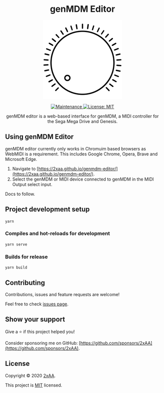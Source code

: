 <h1 align="center">genMDM Editor</h1>
<p align="center"><img alt="genmdm-editor logo" src="https://github.com/2xAA/genmdm-editor/raw/master/src/assets/images/genmdm-editor.png" width="256" /></p>

<p align="center">
  <a href="https://github.com/2xAA/genmdm-editor/graphs/commit-activity" target="_blank">
    <img alt="Maintenance" src="https://img.shields.io/badge/Maintained%3F-yes-green.svg" />
  </a>
  <a href="https://github.com/2xAA/genmdm-editor/blob/main/LICENSE" target="_blank">
    <img alt="License: MIT" src="https://img.shields.io/github/license/2xAA/genmdm-editor" />
  </a>
</p>
<p align="center">
genMDM editor is a web-based interface for genMDM, a MIDI controller for the Sega Mega Drive and Genesis.
</p>


## Using genMDM Editor
genMDM editor currently only works in Chromuim based browsers as WebMIDI is a requirement.
This includes Google Chrome, Opera, Brave and Microsoft Edge.

1. Navigate to [https://2xaa.github.io/genmdm-editor/](https://2xaa.github.io/genmdm-editor/).
2. Select the genMDM or MIDI device connected to genMDM in the MIDI Output select input.

Docs to follow.

## Project development setup

```
yarn
```

### Compiles and hot-reloads for development

```
yarn serve
```

### Builds for release

```
yarn build
```



## Contributing

Contributions, issues and feature requests are welcome!

Feel free to check [issues page](https://github.com/2xAA/genmdm-editor/issues).



## Show your support

Give a ⭐️  if this project helped you!

Consider sponsoring me on GitHub: [https://github.com/sponsors/2xAA](https://github.com/sponsors/2xAA).



## License

Copyright © 2020 [2xAA](https://github.com/2xAA).

This project is [MIT](https://github.com/2xAA/genmdm-editor/blob/main/LICENSE) licensed.
